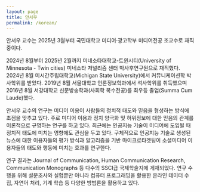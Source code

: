 ```yaml
---
layout: page
title: 안서우
permalink: /korean/
---
```


안서우 교수는 2025년 3월부터 국민대학교 미디어·광고학부 미디어전공 조교수로 재직 중이다.

2024년 8월부터 2025년 2월까지 미네소타대학교-트윈시티(University of Minnesota - Twin cities) 미네소타 저널리즘 센터 박사후연구원으로 재직했다. 2024년 8월 미시간주립대학교(Michigan State University)에서 커뮤니케이션학 박사학위를 받았다. 2019년 8월 서울대학교 언론정보학과에서 석사학위를 취득했으며 2016년 8월 서강대학교 신문방송학과(사회학 복수전공)를 최우등 졸업(Summa Cum Laude)했다.

안서우 교수의 연구는 미디어 이용이 사람들의 정치적 태도와 믿음을 형성하는 방식에 초점을 맞추고 있다. 주로 미디어 이용과 정치 양극화 및 허위정보에 대한 믿음의 관계를 이론적으로 규명하는 연구를 하고 있다. 최근에는 인공지능 기술이 미디어에 도입될 때 정치적 태도에 미치는 영향에도 관심을 두고 있다. 구체적으로 인공지능 기술로 생성된 뉴스에 대한 이용자들의 평가 방식과 알고리즘을 기반 마이크로타겟팅이 소셜미디어 이용자들의 태도와 행동에 미치는 효과를 연구한다.

연구 결과는 Journal of Communication, Human Communication Research, Communication Monographs 등 다수의 SSCI급 국제학술지에 게재되었다. 연구 수행을 위해 설문조사와 실험뿐만 아니라 컴퓨터 프로그래밍을 활용한 온라인 데이터 수집, 자연어 처리, 기계 학습 등 다양한 방법론을 활용하고 있다.
